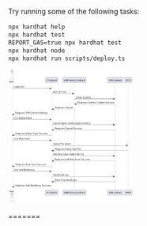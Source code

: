 
Try running some of the following tasks:

```shell
npx hardhat help
npx hardhat test
REPORT_GAS=true npx hardhat test
npx hardhat node
npx hardhat run scripts/deploy.ts
```
<img src= "./out/uml/createWill/createWill.png" width = 50% height = auto />

=======

